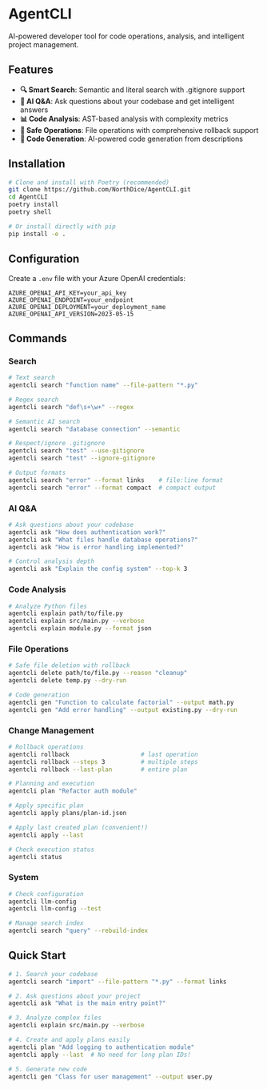 # AgentCLI

AI-powered developer tool for code operations, analysis, and intelligent project management.

## Features

- **🔍 Smart Search**: Semantic and literal search with .gitignore support
- **🤖 AI Q&A**: Ask questions about your codebase and get intelligent answers
- **📊 Code Analysis**: AST-based analysis with complexity metrics
- **🔄 Safe Operations**: File operations with comprehensive rollback support
- **📝 Code Generation**: AI-powered code generation from descriptions

## Installation

```bash
# Clone and install with Poetry (recommended)
git clone https://github.com/NorthDice/AgentCLI.git
cd AgentCLI
poetry install
poetry shell

# Or install directly with pip
pip install -e .
```

## Configuration

Create a `.env` file with your Azure OpenAI credentials:

```env
AZURE_OPENAI_API_KEY=your_api_key
AZURE_OPENAI_ENDPOINT=your_endpoint
AZURE_OPENAI_DEPLOYMENT=your_deployment_name
AZURE_OPENAI_API_VERSION=2023-05-15
```

## Commands

### Search
```bash
# Text search
agentcli search "function name" --file-pattern "*.py"

# Regex search
agentcli search "def\s+\w+" --regex

# Semantic AI search
agentcli search "database connection" --semantic

# Respect/ignore .gitignore
agentcli search "test" --use-gitignore
agentcli search "test" --ignore-gitignore

# Output formats
agentcli search "error" --format links    # file:line format
agentcli search "error" --format compact  # compact output
```

### AI Q&A
```bash
# Ask questions about your codebase
agentcli ask "How does authentication work?"
agentcli ask "What files handle database operations?"
agentcli ask "How is error handling implemented?"

# Control analysis depth
agentcli ask "Explain the config system" --top-k 3
```

### Code Analysis
```bash
# Analyze Python files
agentcli explain path/to/file.py
agentcli explain src/main.py --verbose
agentcli explain module.py --format json
```

### File Operations
```bash
# Safe file deletion with rollback
agentcli delete path/to/file.py --reason "cleanup"
agentcli delete temp.py --dry-run

# Code generation
agentcli gen "Function to calculate factorial" --output math.py
agentcli gen "Add error handling" --output existing.py --dry-run
```

### Change Management
```bash
# Rollback operations
agentcli rollback                    # last operation
agentcli rollback --steps 3          # multiple steps
agentcli rollback --last-plan        # entire plan

# Planning and execution
agentcli plan "Refactor auth module"

# Apply specific plan
agentcli apply plans/plan-id.json

# Apply last created plan (convenient!)
agentcli apply --last

# Check execution status
agentcli status
```

### System
```bash
# Check configuration
agentcli llm-config
agentcli llm-config --test

# Manage search index
agentcli search "query" --rebuild-index
```

## Quick Start

```bash
# 1. Search your codebase
agentcli search "import" --file-pattern "*.py" --format links

# 2. Ask questions about your project
agentcli ask "What is the main entry point?"

# 3. Analyze complex files
agentcli explain src/main.py --verbose

# 4. Create and apply plans easily
agentcli plan "Add logging to authentication module"
agentcli apply --last  # No need for long plan IDs!

# 5. Generate new code
agentcli gen "Class for user management" --output user.py
```

